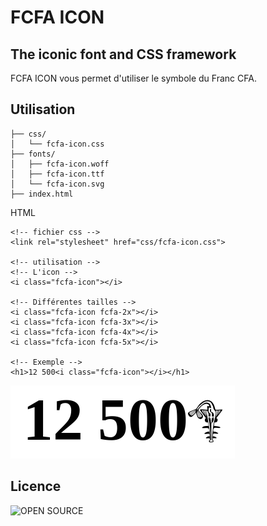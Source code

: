 # FCFA ICON
## The iconic font and CSS framework

FCFA ICON vous permet d'utiliser le symbole du Franc CFA.

## Utilisation
```
├── css/
│   └── fcfa-icon.css
├── fonts/
│   ├── fcfa-icon.woff
│   ├── fcfa-icon.ttf
│   └── fcfa-icon.svg
├── index.html
```

HTML

```
<!-- fichier css -->
<link rel="stylesheet" href="css/fcfa-icon.css">

<!-- utilisation -->
<!-- L'icon -->
<i class="fcfa-icon"></i>

<!-- Différentes tailles -->
<i class="fcfa-icon fcfa-2x"></i>
<i class="fcfa-icon fcfa-3x"></i>
<i class="fcfa-icon fcfa-4x"></i>
<i class="fcfa-icon fcfa-5x"></i>

<!-- Exemple -->
<h1>12 500<i class="fcfa-icon"></i></h1>
```
![OPEN SOURCE](12500.png)
## Licence

![OPEN SOURCE](https://upload.wikimedia.org/wikipedia/commons/thumb/4/42/Opensource.svg/170px-Opensource.svg.png)